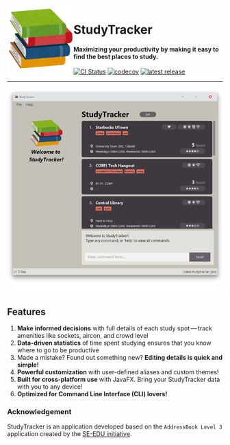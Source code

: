 <img align="left" height="155" width="155" src="src/main/resources/images/books.png">

# StudyTracker

#### Maximizing your productivity by making it easy to find the best places to study.

[![CI Status](https://github.com/se-edu/addressbook-level3/workflows/Java%20CI/badge.svg)](https://github.com/AY2122S1-CS2103T-T09-1/tp/actions)
[![codecov](https://codecov.io/gh/AY2122S1-CS2103T-T09-1/tp/branch/master/graph/badge.svg?token=WFNH625241)](https://codecov.io/gh/AY2122S1-CS2103T-T09-1/tp)
[![latest release](https://badgen.net/github/release/AY2122S1-CS2103T-T09-1/tp)](https://github.com/AY2122S1-CS2103T-T09-1/tp/releases)

--- 
![Ui](docs/images/Ui.png)

## Features
1. **Make informed decisions** with full details of each study spot — track amenities like sockets, aircon, and crowd level 
2. **Data-driven statistics** of time spent studying ensures that you know where to go to be productive
3. Made a mistake? Found out something new? **Editing details is quick and simple!**
4. **Powerful customization** with user-defined aliases and custom themes!
5. **Built for cross-platform use** with JavaFX. Bring your StudyTracker data with you to any device!
6. **Optimized for Command Line Interface (CLI) lovers!**

### Acknowledgement
StudyTracker is an application developed based on the `AddressBook Level 3` application created by the [SE-EDU initiative](https://se-education.org).
